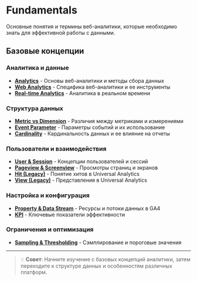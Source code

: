 # Fundamentals

Основные понятия и термины веб-аналитики, которые необходимо знать для эффективной работы с данными.

## Базовые концепции

### Аналитика и данные
- **[Analytics](analytics.md)** - Основы веб-аналитики и методы сбора данных
- **[Web Analytics](web-analytics.md)** - Специфика веб-аналитики и ее инструменты
- **[Real-time Analytics](real-time-analytics.md)** - Аналитика в реальном времени

### Структура данных
- **[Metric vs Dimension](metric-vs-dimension.md)** - Различия между метриками и измерениями
- **[Event Parameter](event-parameter.md)** - Параметры событий и их использование
- **[Cardinality](cardinality.md)** - Кардинальность данных и ее влияние на отчеты

### Пользователи и взаимодействия
- **[User & Session](user-session.md)** - Концепции пользователей и сессий
- **[Pageview & Screenview](pageview-screenview.md)** - Просмотры страниц и экранов
- **[Hit (Legacy)](hit-legacy.md)** - Понятие хитов в Universal Analytics
- **[View (Legacy)](view-legacy.md)** - Представления в Universal Analytics

### Настройка и конфигурация
- **[Property & Data Stream](property-data-stream.md)** - Ресурсы и потоки данных в GA4
- **[KPI](kpi.md)** - Ключевые показатели эффективности

### Ограничения и оптимизация
- **[Sampling & Thresholding](sampling-thresholding.md)** - Сэмплирование и пороговые значения

---

> 💡 **Совет**: Начните изучение с базовых концепций аналитики, затем переходите к структуре данных и особенностям различных платформ.
